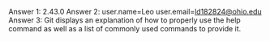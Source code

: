 Answer 1: 2.43.0
Answer 2: 
user.name=Leo
user.email=ld182824@ohio.edu
Answer 3: Git displays an explanation of how to properly use the help command as well as a list of commonly used commands to provide it.
